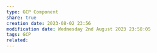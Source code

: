 ```yaml
---
type: GCP Component 
share: true
creation date: 2023-08-02 23:56
modification date: Wednesday 2nd August 2023 23:58:05
tags: GCP
related:
---
```




